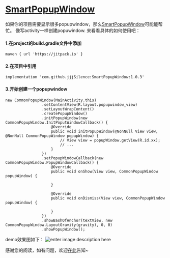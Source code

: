 # [SmartPopupWindow](https://github.com/jjjSilence/SmartPopupWindow)

如果你的项目需要显示很多popupwindow，那么[SmartPopupWindow](https://github.com/jjjSilence/SmartPopupWindow)可能能帮忙。
像写activity一样创建popuwindow.
来看看具体的如何使用吧：

#### 1.在project的build.gradle文件中添加 
```
maven { url 'https://jitpack.io' }
```
     
#### 2.在项目中引用
```
implementation 'com.github.jjjSilence:SmartPopupWindow:1.0.3'
```

#### 3.开始创建一个popupwindow
```
new CommonPopupWindow(MainActivity.this)
                .setContentView(R.layout.popupwindow_view)
                .setLayoutWrapContent()
                .createPopupWindow()
                .initPopupWindow(new CommonPopupWindow.InitPoputWindowCallback() {
                    @Override
                    public void initPopupWindow(@NonNull View view, @NonNull CommonPopupWindow popupWindow) {
						// View view = popupWindow.getView(R.id.xx);
                        // ...
                    }
                })
                .setPopupWindowCallback(new CommonPopupWindow.PopupWindowCallback() {
                    @Override
                    public void onShow(View view, CommonPopupWindow popupWindow) {

                    }

                    @Override
                    public void onDismiss(View view, CommonPopupWindow popupWindow) {

                    }
                })
                .showBashOfAnchor(textView, new CommonPopupWindow.LayoutGravity(gravity), 0, 0)
                .showPopupWindow();

```

demo效果图如下：
![enter image description here](https://github.com/jjjSilence/SmartPopupWindow/blob/master/demo.gif)

感谢您的阅读，如有问题，欢迎[在此](https://github.com/jjjSilence/SmartPopupWindow/issues)告知~
